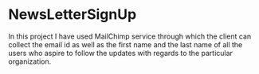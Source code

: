 # NewsLetterSignUp

In this project I have used MailChimp service through which the client can collect the email id as well as the first name and the last name of all the users who aspire to follow the updates with regards to the particular organization.
